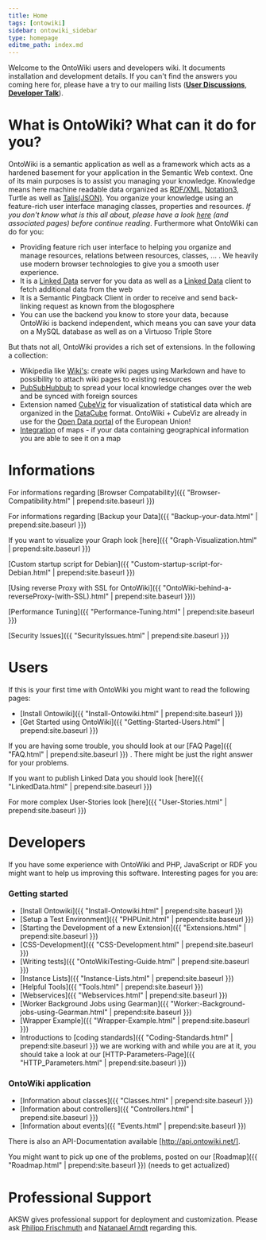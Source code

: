 ```yaml
---
title: Home
tags: [ontowiki]
sidebar: ontowiki_sidebar
type: homepage
editme_path: index.md
---
```

Welcome to the OntoWiki users and developers wiki. It documents installation and development details. If you can't find the answers you coming here for, please have a try to our mailing lists ([**User Discussions**](http://groups.google.com/group/ontowiki-user), [**Developer Talk**](http://lists.informatik.uni-leipzig.de/mailman/listinfo/ontowiki-dev)).

# What is OntoWiki? What can it do for you?

OntoWiki is a semantic application as well as a framework which acts as a hardened basement for your application in the Semantic Web context. One of its main purposes is to assist you managing your knowledge. Knowledge means here machine readable data organized as [RDF/XML](http://en.wikipedia.org/wiki/RDF/XML), [Notation3](http://en.wikipedia.org/wiki/Notation3), Turtle as well as [Talis(JSON)](http://docs.api.talis.com/platform-api/output-types/rdf-json). You organize your knowledge using an feature-rich user interface managing classes, properties and resources. *If you don't know what is this all about, please have a look [here](http://en.wikipedia.org/wiki/Semantic_Web) (and associated pages) before continue reading*. Furthermore what OntoWiki can do for you:

* Providing feature rich user interface to helping you organize and manage resources, relations between resources, classes, ... . We heavily use modern browser technologies to give you a smooth user experience.
* It is a [Linked Data](http://www.w3.org/standards/semanticweb/data) server for you data as well as a [Linked Data](http://www.w3.org/standards/semanticweb/data) client to fetch additional data from the web
* It is a Semantic Pingback Client in order to receive and send back-linking request as known from the blogosphere
* You can use the backend you know to store your data, because OntoWiki is backend independent, which means you can save your data on a MySQL database as well as on a Virtuoso Triple Store

But thats not all, OntoWiki provides a rich set of extensions. In the following a collection:

* Wikipedia like [Wiki's](https://github.com/AKSW/article.ontowiki/wiki): create wiki pages using Markdown and have to possibility to attach wiki pages to existing resources
* [PubSubHubbub](https://github.com/AKSW/pubsub.ontowiki#pubsubontowiki) to spread your local knowledge changes over the web and be synced with foreign sources
* Extension named [CubeViz](https://github.com/AKSW/cubeviz.ontowiki/wiki) for visualization of statistical data which are organized in the [DataCube](http://www.w3.org/TR/vocab-data-cube/) format. OntoWiki + CubeViz are already in use for the [Open Data portal](http://open-data.europa.eu/en/apps) of the European Union!
* [Integration](https://github.com/AKSW/map.ontowiki) of maps - if your data containing geographical information you are able to see it on a map

# Informations

For informations regarding [Browser Compatability]({{ "Browser-Compatibility.html" | prepend:site.baseurl }})

For informations regarding [Backup your Data]({{ "Backup-your-data.html" | prepend:site.baseurl }})

If you want to visualize your Graph look [here]({{ "Graph-Visualization.html" | prepend:site.baseurl }})

[Custom startup script for Debian]({{ "Custom-startup-script-for-Debian.html" | prepend:site.baseurl }})

[Using reverse Proxy with SSL for OntoWiki]({{ "OntoWiki-behind-a-reverseProxy-(with-SSL).html" | prepend:site.baseurl }}))

[Performance Tuning]({{ "Performance-Tuning.html" | prepend:site.baseurl }})

[Security Issues]({{ "SecurityIssues.html" | prepend:site.baseurl }})



# Users

If this is your first time with OntoWiki you might want to read the following pages:

* [Install Ontowiki]({{ "Install-Ontowiki.html" | prepend:site.baseurl }})
* [Get Started using OntoWiki]({{ "Getting-Started-Users.html" | prepend:site.baseurl }})

If you are having some trouble, you should look at our [FAQ Page]({{ "FAQ.html" | prepend:site.baseurl }}) . There might be just the right answer for your problems.

If you want to publish Linked Data you should look [here]({{ "LinkedData.html" | prepend:site.baseurl }})

For more complex User-Stories look [here]({{ "User-Stories.html" | prepend:site.baseurl }})

# Developers

If you have some experience with OntoWiki and PHP, JavaScript or RDF you might want to help us improving this software. Interesting pages for you are:

### Getting started
* [Install Ontowiki]({{ "Install-Ontowiki.html" | prepend:site.baseurl }})
* [Setup a Test Environment]({{ "PHPUnit.html" | prepend:site.baseurl }})
* [Starting the Development of a new Extension]({{ "Extensions.html" | prepend:site.baseurl }})
* [CSS-Development]({{ "CSS-Development.html" | prepend:site.baseurl }})
* [Writing tests]({{ "OntoWikiTesting-Guide.html" | prepend:site.baseurl }})
* [Instance Lists]({{ "Instance-Lists.html" | prepend:site.baseurl }})
* [Helpful Tools]({{ "Tools.html" | prepend:site.baseurl }})
* [Webservices]({{ "Webservices.html" | prepend:site.baseurl }})
* [Worker Background Jobs using Gearman]({{ "Worker:-Background-jobs-using-Gearman.html" | prepend:site.baseurl }})
* [Wrapper Example]({{ "Wrapper-Example.html" | prepend:site.baseurl }})
* Introductions to [coding standards]({{ "Coding-Standards.html" | prepend:site.baseurl }}) we are working with and while you are at it, you should take a look at our [HTTP-Parameters-Page]({{ "HTTP_Parameters.html" | prepend:site.baseurl }})

### OntoWiki application
* [Information about classes]({{ "Classes.html" | prepend:site.baseurl }})
* [Information about controllers]({{ "Controllers.html" | prepend:site.baseurl }})
* [Information about events]({{ "Events.html" | prepend:site.baseurl }})

There is also an API-Documentation available [http://api.ontowiki.net/].

You might want to pick up one of the problems, posted on our [Roadmap]({{ "Roadmap.html" | prepend:site.baseurl }}) (needs to get actualized)

# Professional Support
AKSW gives professional support for deployment and customization. Please ask [Philipp Frischmuth](http://aksw.org/PhilippFrischmuth) and [Natanael Arndt](http://aksw.org/NatanaelArndt) regarding this.
